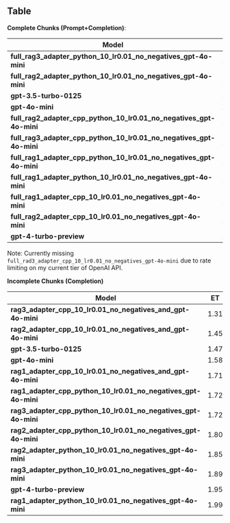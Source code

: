 ## Table

**Complete Chunks (Prompt+Completion)**:

| Model                                                               | ET   | NET  | Max_NET | NET>5 | MU    | NMU  | Max_NMU | NMU>5 | TMU   | NTMU | Max_TMU | TMU>5 | pass1 |
| ------------------------------------------------------------------- | ---- | ---- | ------- | ----- | ----- | ---- | ------- | ----- | ----- | ---- | ------- | ----- | ----- |
| **full_rag3_adapter_python_10_lr0.01_no_negatives_gpt-4o-mini**     | 1.31 | 0.72 | 1.44    | 0.0   | 42.62 | 0.72 | 1.60    | 0.0   | 47.48 | 1.02 | 90.77   | 100.0 | 13.9  |
| **full_rag2_adapter_python_10_lr0.01_no_negatives_gpt-4o-mini**     | 1.48 | 0.81 | 1.60    | 0.0   | 48.44 | 0.82 | 1.81    | 0.0   | 47.45 | 1.01 | 91.01   | 100.0 | 14.6  |
| **gpt-3.5-turbo-0125**                                              | 1.47 | 0.80 | 2.42    | 0.0   | 48.41 | 0.81 | 2.87    | 0.0   | 47.48 | 1.02 | 119.33  | 100.0 | 12.7  |
| **gpt-4o-mini**                                                     | 1.58 | 0.86 | 2.02    | 0.0   | 52.11 | 0.87 | 2.36    | 0.0   | 47.46 | 1.01 | 121.91  | 100.0 | 14.4  |
| **full_rag2_adapter_cpp_python_10_lr0.01_no_negatives_gpt-4o-mini** | 1.69 | 0.92 | 1.95    | 0.0   | 55.66 | 0.93 | 2.26    | 0.0   | 47.40 | 1.01 | 116.88  | 100.0 | 14.3  |
| **full_rag3_adapter_cpp_python_10_lr0.01_no_negatives_gpt-4o-mini** | 1.72 | 0.94 | 1.85    | 0.0   | 56.40 | 0.95 | 2.03    | 0.0   | 47.45 | 1.01 | 91.21   | 100.0 | 14.2  |
| **full_rag1_adapter_cpp_python_10_lr0.01_no_negatives_gpt-4o-mini** | 1.75 | 0.95 | 1.92    | 0.0   | 57.53 | 0.96 | 2.10    | 0.0   | 47.43 | 1.01 | 98.87   | 100.0 | 14.8  |
| **full_rag1_adapter_python_10_lr0.01_no_negatives_gpt-4o-mini**     | 1.77 | 0.96 | 1.94    | 0.0   | 57.89 | 0.97 | 2.12    | 0.0   | 47.41 | 1.01 | 109.75  | 100.0 | 13.5  |
| **full_rag1_adapter_cpp_10_lr0.01_no_negatives_gpt-4o-mini**        | 1.92 | 1.05 | 2.26    | 0.0   | 63.32 | 1.06 | 2.46    | 0.0   | 47.38 | 1.01 | 111.24  | 100.0 | 13.0  |
| **full_rag2_adapter_cpp_10_lr0.01_no_negatives_gpt-4o-mini**        | 1.92 | 1.06 | 2.08    | 0.0   | 63.13 | 1.07 | 2.27    | 0.0   | 47.36 | 1.01 | 110.57  | 100.0 | 13.7  |
| **gpt-4-turbo-preview**                                             | 1.95 | 1.07 | 1.93    | 0.0   | 64.03 | 1.08 | 2.18    | 0.0   | 47.45 | 1.01 | 114.98  | 100.0 | 15.2  |

Note: Currently missing `full_rad3_adapter_cpp_10_lr0.01_no_negatives_gpt-4o-mini` due to rate limiting on my current tier of OpenAI API.

**Incomplete Chunks (Completion)**

| Model                                                          | ET   | NET  | Max_NET | NET>5 | MU    | NMU  | Max_NMU | NMU>5 | TMU   | NTMU | Max_TMU | TMU>5 | pass1 |
| -------------------------------------------------------------- | ---- | ---- | ------- | ----- | ----- | ---- | ------- | ----- | ----- | ---- | ------- | ----- | ----- |
| **rag3_adapter_cpp_10_lr0.01_no_negatives_and_gpt-4o-mini**    | 1.31 | 0.71 | 1.41    | 0.0   | 43.00 | 0.72 | 1.64    | 0.0   | 47.44 | 1.01 | 81.77   | 100.0 | 14.0  |
| **rag2_adapter_cpp_10_lr0.01_no_negatives_and_gpt-4o-mini**    | 1.45 | 0.80 | 1.40    | 0.0   | 47.45 | 0.80 | 1.65    | 0.0   | 47.48 | 1.01 | 90.81   | 100.0 | 15.2  |
| **gpt-3.5-turbo-0125**                                         | 1.47 | 0.80 | 2.42    | 0.0   | 48.41 | 0.81 | 2.87    | 0.0   | 47.48 | 1.02 | 119.33  | 100.0 | 12.7  |
| **gpt-4o-mini**                                                | 1.58 | 0.86 | 2.02    | 0.0   | 52.11 | 0.87 | 2.36    | 0.0   | 47.46 | 1.01 | 121.91  | 100.0 | 14.4  |
| **rag1_adapter_cpp_10_lr0.01_no_negatives_and_gpt-4o-mini**    | 1.71 | 0.93 | 2.08    | 0.0   | 56.50 | 0.94 | 2.20    | 0.0   | 47.42 | 1.01 | 109.23  | 100.0 | 13.4  |
| **rag1_adapter_cpp_python_10_lr0.01_no_negatives_gpt-4o-mini** | 1.72 | 0.95 | 2.33    | 0.0   | 56.80 | 0.96 | 2.50    | 0.0   | 47.45 | 1.01 | 103.88  | 100.0 | 14.1  |
| **rag3_adapter_cpp_python_10_lr0.01_no_negatives_gpt-4o-mini** | 1.72 | 0.94 | 1.74    | 0.0   | 56.45 | 0.95 | 1.96    | 0.0   | 47.44 | 1.01 | 98.89   | 100.0 | 13.8  |
| **rag2_adapter_cpp_python_10_lr0.01_no_negatives_gpt-4o-mini** | 1.80 | 1.00 | 1.69    | 0.0   | 59.29 | 1.01 | 1.98    | 0.0   | 47.44 | 1.01 | 102.76  | 100.0 | 13.9  |
| **rag2_adapter_python_10_lr0.01_no_negatives_gpt-4o-mini**     | 1.85 | 1.02 | 2.01    | 0.0   | 60.62 | 1.03 | 2.34    | 0.0   | 47.39 | 1.01 | 116.75  | 100.0 | 12.8  |
| **rag3_adapter_python_10_lr0.01_no_negatives_gpt-4o-mini**     | 1.89 | 1.05 | 2.18    | 0.0   | 62.32 | 1.07 | 2.34    | 0.0   | 47.40 | 1.01 | 125.65  | 100.0 | 12.1  |
| **gpt-4-turbo-preview**                                        | 1.95 | 1.07 | 1.93    | 0.0   | 64.03 | 1.08 | 2.18    | 0.0   | 47.45 | 1.01 | 114.98  | 100.0 | 15.2  |
| **rag1_adapter_python_10_lr0.01_no_negatives_gpt-4o-mini**     | 1.99 | 1.08 | 1.67    | 0.0   | 66.02 | 1.10 | 1.99    | 0.0   | 47.35 | 1.01 | 120.70  | 100.0 | 11.8  |
